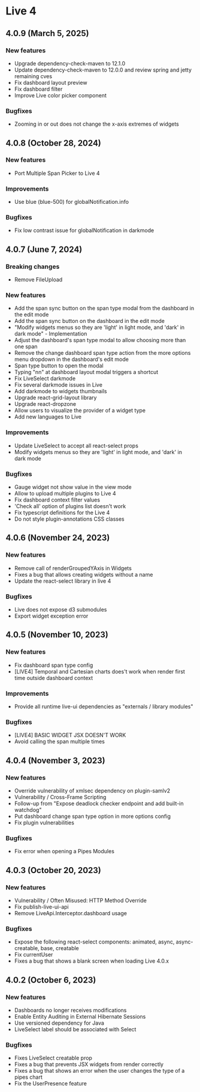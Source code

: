 # Live 4
## 4.0.9 (March 5, 2025)

### New features

* Upgrade dependency-check-maven to 12.1.0
* Update dependency-check-maven to 12.0.0 and review spring and jetty remaining cves
* Fix dashboard layout preview
* Fix dashboard filter
* Improve Live color picker component

### Bugfixes

* Zooming in or out does not change the x-axis extremes of widgets

## 4.0.8 (October 28, 2024)

### New features

* Port Multiple Span Picker to Live 4

### Improvements

* Use blue (blue-500) for globalNotification.info

### Bugfixes

* Fix low contrast issue for globalNotification in darkmode

## 4.0.7 (June 7, 2024)

### Breaking changes

* Remove FileUpload

### New features

* Add the span sync button on the span type modal from the dashboard in the edit mode
* Add the span sync button on the dashboard in the edit mode
* "Modify widgets menus so they are 'light' in light mode, and 'dark' in dark mode" - Implementation
* Adjust the dashboard's span type modal to allow choosing more than one span
* Remove the change dashboard span type action from the more options menu dropdown in the dashboard's edit mode
* Span type button to open the modal
* Typing "nn" at dashboard layout modal triggers a shortcut
* Fix LiveSelect darkmode
* Fix several darkmode issues in Live
* Add darkmode to widgets thumbnails
* Upgrade react-grid-layout library
* Upgrade react-dropzone
* Allow users to visualize the provider of a widget type
* Add new languages to Live

### Improvements

* Update LiveSelect to accept all react-select props
* Modify widgets menus so they are 'light' in light mode, and 'dark' in dark mode

### Bugfixes

* Gauge widget not show value in the view mode
* Allow to upload multiple plugins to Live 4
* Fix dashboard context filter values
* 'Check all' option of plugins list doesn't work
* Fix typescript definitions for the Live 4
* Do not style plugin-annotations CSS classes

## 4.0.6 (November 24, 2023)

### New features

* Remove call of renderGroupedYAxis in Widgets
* Fixes a bug that allows creating widgets without a name
* Update the react-select library in live 4

### Bugfixes

* Live does not expose d3 submodules
* Export widget exception error

## 4.0.5 (November 10, 2023)

### New features

* Fix dashboard span type config
* [LIVE4] Temporal and Cartesian charts does't work when render first time outside dashboard context

### Improvements

* Provide all runtime live-ui dependencies as "externals / library modules"

### Bugfixes

* [LIVE4] BASIC WIDGET JSX DOESN'T WORK
* Avoid calling the span multiple times

## 4.0.4 (November 3, 2023)

### New features

* Override vulnerability of xmlsec dependency on plugin-samlv2
* Vulnerability / Cross-Frame Scripting
* Follow-up from "Expose deadlock checker endpoint and add built-in watchdog"
* Put dashboard change span type option in more options config
* Fix plugin vulnerabilities

### Bugfixes

* Fix error when opening a Pipes Modules

## 4.0.3 (October 20, 2023)

### New features

* Vulnerability / Often Misused: HTTP Method Override
* Fix publish-live-ui-api
* Remove LiveApi.Interceptor.dashboard usage

### Bugfixes

* Expose the following react-select components: animated, async, async-creatable, base, creatable
* Fix currentUser
* Fixes a bug that shows a blank screen when loading Live 4.0.x

## 4.0.2 (October 6, 2023)

### New features

* Dashboards no longer receives modifications
* Enable Entity Auditing in External Hibernate Sessions
* Use versioned dependency for Java
* LiveSelect label should be associated with Select

### Bugfixes

* Fixes LiveSelect creatable prop
* Fixes a bug that prevents JSX widgets from render correctly
* Fixes a bug that shows an error when the user changes the type of a pipes chart
* Fix the UserPresence feature

